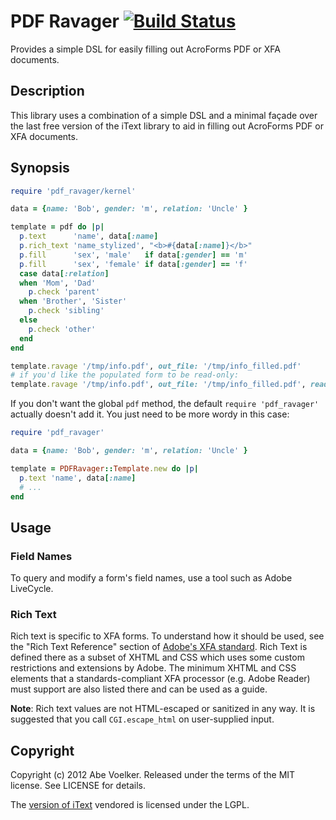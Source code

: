 # PDF Ravager [![Build Status](https://secure.travis-ci.org/abevoelker/pdf_ravager.png)](http://travis-ci.org/abevoelker/pdf_ravager)

Provides a simple DSL for easily filling out AcroForms PDF or XFA documents.

## Description

This library uses a combination of a simple DSL and a minimal façade over the
last free version of the iText library to aid in filling out AcroForms PDF or
XFA documents.

## Synopsis

```ruby
require 'pdf_ravager/kernel'

data = {name: 'Bob', gender: 'm', relation: 'Uncle' }

template = pdf do |p|
  p.text      'name', data[:name]
  p.rich_text 'name_stylized', "<b>#{data[:name]}</b>"
  p.fill      'sex', 'male'   if data[:gender] == 'm'
  p.fill      'sex', 'female' if data[:gender] == 'f'
  case data[:relation]
  when 'Mom', 'Dad'
    p.check 'parent'
  when 'Brother', 'Sister'
    p.check 'sibling'
  else
    p.check 'other'
  end
end

template.ravage '/tmp/info.pdf', out_file: '/tmp/info_filled.pdf'
# if you'd like the populated form to be read-only:
template.ravage '/tmp/info.pdf', out_file: '/tmp/info_filled.pdf', read_only: true
```

If you don't want the global `pdf` method, the default `require 'pdf_ravager'`
actually doesn't add it. You just need to be more wordy in this case:

```ruby
require 'pdf_ravager'

data = {name: 'Bob', gender: 'm', relation: 'Uncle' }

template = PDFRavager::Template.new do |p|
  p.text 'name', data[:name]
  # ...
end
```

## Usage

### Field Names
To query and modify a form's field names, use a tool such as Adobe
LiveCycle.

### Rich Text
Rich text is specific to XFA forms. To understand how it should be used,
see the "Rich Text Reference" section of [Adobe's XFA standard][1].
Rich Text is defined there as a subset of
XHTML and CSS which uses some custom restrictions and extensions by
Adobe. The minimum XHTML and CSS elements that a standards-compliant
XFA processor (e.g. Adobe Reader) must support are also listed there
and can be used as a guide.

**Note**: Rich text values are not HTML-escaped or sanitized in any
way. It is suggested that you call `CGI.escape_html` on user-supplied
input.

## Copyright

Copyright (c) 2012 Abe Voelker. Released under the terms of the
MIT license. See LICENSE for details.

The [version of iText][2] vendored is licensed under the LGPL.

[1]: http://partners.adobe.com/public/developer/xml/index_arch.html
[2]: http://itext.svn.sourceforge.net/viewvc/itext/tags/iText_4_2_0/